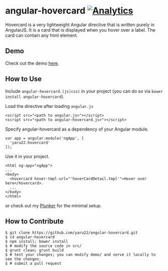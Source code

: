angular-hovercard [![Analytics](https://ga-beacon.appspot.com/UA-2694988-7/angular-hovercard/readme?pixel)](https://github.com/yaru22/angular-hovercard)
=================
Hovercard is a very lightweight Angular directive that is written purely in AngularJS. It is a card that is displayed when you hover over a label. The card can contain any html element.


Demo
----
Check out the demo [here](http://www.brianpark.ca/projects/angular_hovercard/demo/).


How to Use
----------
Include `angular-hovercard.(js|css)` in your project (you can do so via `bower install angular-hovercard`).

Load the directive after loading `angular.js`

```
<script src="<path to angular.js>"></script>
<script src="<path to angular-hovercard.js>"></script>
```

Specify angular-hovercard as a dependency of your Angular module.

```
var app = angular.module('ngApp', [
  'yaru22.hovercard'
]);
```

Use it in your project.

```
<html ng-app="ngApp">
...
<body>
  <hovercard hover-tmpl-url="'hoverCardDetail.tmpl'">Hover over here</hovercard>.
  ...
</body>
</html>
```

or check out my [Plunker](http://plnkr.co/edit/s6BVMpqTPdeHo7zE4nWU?p=preview) for the minimal setup.


How to Contribute
-----------------
```
$ git clone https://github.com/yaru22/angular-hovercard.git
$ cd angular-hovercard
$ npm install; bower install
$ # modify the source code in src/
$ grunt clean; grunt build
$ # test your changes; you can modify demo/ and serve it locally to see the changes.
$ # submit a pull request
```
